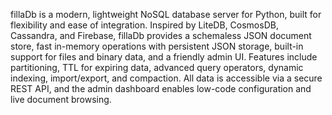 fillaDb is a modern, lightweight NoSQL database server for Python, built for flexibility and ease of integration.
Inspired by LiteDB, CosmosDB, Cassandra, and Firebase, fillaDb provides a schemaless JSON document store, fast in-memory operations with persistent JSON storage, built-in support for files and binary data, and a friendly admin UI.
Features include partitioning, TTL for expiring data, advanced query operators, dynamic indexing, import/export, and compaction.
All data is accessible via a secure REST API, and the admin dashboard enables low-code configuration and live document browsing.
